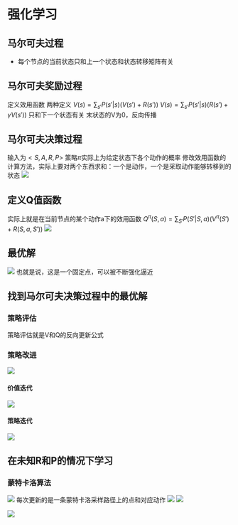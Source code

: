 # 强化学习
## 马尔可夫过程
+ 每个节点的当前状态只和上一个状态和状态转移矩阵有关

## 马尔可夫奖励过程
定义效用函数 两种定义
$V(s) = \sum_{s'}P(s'|s)(V(s')+R(s'))$
$V(s) = \sum_{s'}P(s'|s)(R(s')+\gamma V(s'))$
只和下一个状态有关
末状态的V为0，反向传播

## 马尔可夫决策过程
输入为$<S, A, R, P>$
策略$\pi$实际上为给定状态下各个动作的概率
修改效用函数的计算方法，实际上要对两个东西求和：一个是动作，一个是采取动作能够转移到的状态
![](img/2020-01-04-14-58-45.png)

## 定义Q值函数
实际上就是在当前节点的某个动作a下的效用函数
$Q^\pi(S, a) = \sum_{S'}P(S'|S, a)(V^\pi(S')+R(S, a, S'))$
![](img/2020-01-04-15-02-07.png)

## 最优解
![](img/2020-01-04-15-07-07.png)
也就是说，这是一个固定点，可以被不断强化逼近

## 找到马尔可夫决策过程中的最优解
### 策略评估
策略评估就是V和Q的反向更新公式
### 策略改进

![](img/2020-01-04-15-24-22.png)

#### 价值迭代
![](img/2020-01-04-15-32-35.png)
#### 策略迭代
![](img/2020-01-04-15-32-53.png)




## 在未知R和P的情况下学习
### 蒙特卡洛算法
![](img/2020-01-04-15-38-13.png)
每次更新的是一条蒙特卡洛采样路径上的点和对应动作
![](img/2020-01-04-15-39-09.png)
![](img/2020-01-04-15-39-27.png)

![](img/2020-01-04-15-43-06.png)
